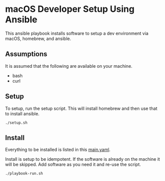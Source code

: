 # macOS Developer Setup Using Ansible

This ansible playbook installs software to setup a dev environment via macOS, homebrew, and ansible.

## Assumptions

It is assumed that the following are available on your machine.

* bash
* curl

## Setup

To setup, run the setup script. This will install homebrew and then use that to install ansible.

```shell script
./setup.sh
```

## Install

Everything to be installed is listed in this [main.yaml](./roles/development/tasks/main.yaml).

Install is setup to be idempotent. If the software is already on the machine it will be skipped. Add software as you need it and re-use the script.

```shell script
./playbook-run.sh
```
